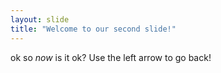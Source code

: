 ```yaml
---
layout: slide
title: "Welcome to our second slide!"
---
```

ok so _now_ is it ok?
Use the left arrow to go back!
